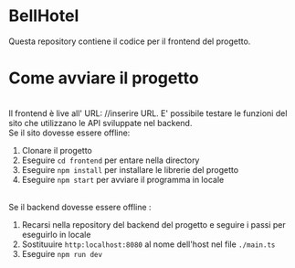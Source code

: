 <h1>BellHotel</h1>
Questa repository contiene il codice per il frontend del progetto.
</br>
<h1>Come avviare il progetto</h1>
</br>
Il frontend è live all' URL: //inserire URL. E' possibile testare le funzioni del sito che utilizzano le API
sviluppate nel backend.
</br>
Se il sito dovesse essere offline:

1) Clonare il progetto
2) Eseguire ```cd frontend``` per entare nella directory
3) Eseguire ```npm install``` per installare le librerie del progetto
4) Eseguire ```npm start``` per avviare il programma in locale
</br></br>

Se il backend dovesse essere offline :
1) Recarsi nella repository del backend del progetto e seguire i passi per eseguirlo in locale
2) Sostituuire ```http:localhost:8080``` al nome dell'host nel file ```./main.ts```
3) Eseguire ```npm run dev```
